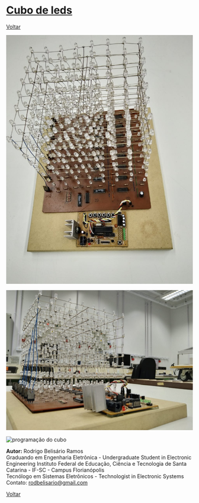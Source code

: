 # [Cubo de leds](https://github.com/Kallarari/lpae.github.io/tree/master/projetos/leds%20cube)

[Voltar](https://lpae.github.io/)

![cubo suerior](https://github.com/LPAE/lpae.github.io/blob/master/estudos/Cubo/Imagens/imagem%20superior.jpeg?raw=true)


![cubo inferior](https://github.com/LPAE/lpae.github.io/blob/master/estudos/Cubo/Imagens/cubo%20inferior.jpeg?raw=true)


![programação do cubo](https://github.com/LPAE/lpae.github.io/blob/master/estudos/Cubo/Imagens/giphy.gif?raw=true)

__Autor:__
Rodrigo Belisário Ramos
<br/>
Graduando em Engenharia Eletrônica - Undergraduate Student in Electronic Engineering
Instituto Federal de Educação, Ciência e Tecnologia de Santa Catarina - IF-SC - Campus Florianópolis
</br>
Tecnólogo em Sistemas Eletrônicos - Technologist in Electronic Systems
<br/>
Contato:
rodbelisario@gmail.com


[Voltar](https://lpae.github.io/)

